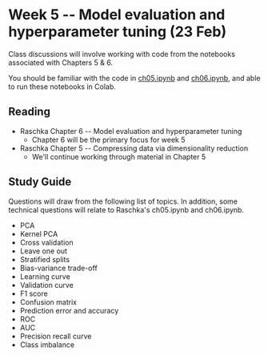 
# Week 5 -- Model evaluation and hyperparameter tuning (23 Feb)

Class discussions will involve working with code from the notebooks associated with Chapters 5 & 6.

You should be familiar with the code in 
[ch05.ipynb](https://github.com/rasbt/python-machine-learning-book-3rd-edition/blob/master/ch05/ch05.ipynb) 
and [ch06.ipynb](https://github.com/rasbt/python-machine-learning-book-3rd-edition/blob/master/ch06/ch06.ipynb), 
and able to run these notebooks in Colab.

## Reading

* Raschka Chapter 6 -- Model evaluation and hyperparameter tuning
    * Chapter 6 will be the primary focus for week 5
* Raschka Chapter 5 -- Compressing data via dimensionality reduction
    * We'll continue working through material in Chapter 5 

## Study Guide

Questions will draw from the following list of topics. 
In addition, some technical questions will relate to Raschka's ch05.ipynb and ch06.ipynb. 

* PCA
* Kernel PCA
* Cross validation
* Leave one out
* Stratified splits
* Bias-variance trade-off
* Learning curve
* Validation curve
* F1 score
* Confusion matrix
* Prediction error and accuracy
* ROC
* AUC
* Precision recall curve
* Class imbalance
